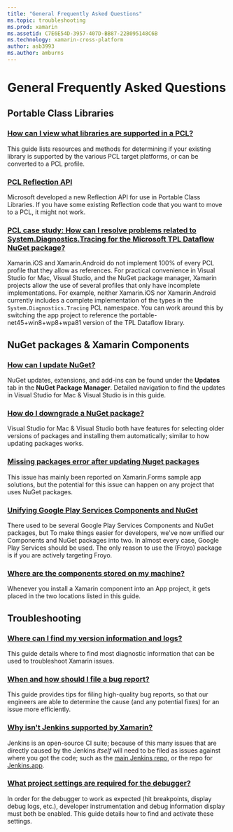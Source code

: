 ```yaml
---
title: "General Frequently Asked Questions"
ms.topic: troubleshooting
ms.prod: xamarin
ms.assetid: C7E6E54D-3957-407D-BB87-22B095148C6B
ms.technology: xamarin-cross-platform
author: asb3993
ms.author: amburns
---
```


# General Frequently Asked Questions

## Portable Class Libraries
### [How can I view what libraries are supported in a PCL?](pcl-support-libraries.md)
This guide lists resources and methods for determining if your existing library is supported by the various PCL target platforms, or can be converted to a PCL profile.

### [PCL Reflection API](pcl-reflection.md)
Microsoft developed a new Reflection API for use in Portable Class Libraries. If you have some existing Reflection code that you want to move to a PCL, it might not work.

### [PCL case study: How can I resolve problems related to System.Diagnostics.Tracing for the Microsoft TPL Dataflow NuGet package?](pcl-case-study.md)
Xamarin.iOS and Xamarin.Android do not implement 100% of every PCL profile that they allow as references. For practical convenience in Visual Studio for Mac, Visual Studio, and the NuGet package manager, Xamarin projects allow the use of several profiles that only have incomplete implementations. For example, neither Xamarin.iOS nor Xamarin.Android currently includes a complete implementation of the types in the `System.Diagnostics.Tracing` PCL namespace. You can work around this by switching the app project to reference the portable-net45+win8+wp8+wpa81 version of the TPL Dataflow library.

## NuGet packages & Xamarin Components
### [How can I update NuGet?](nuget-update.md)
NuGet updates, extensions, and add-ins can be found under the **Updates** tab in the **NuGet Package Manager**. Detailed navigation to find the updates in Visual Studio for Mac & Visual Studio is in this guide.

### [How do I downgrade a NuGet package?](nuget-package-downgrade.md)
Visual Studio for Mac & Visual Studio both have features for selecting older versions of packages and installing them automatically; similar to how updating packages works.

### [Missing packages error after updating Nuget packages](nuget-packages-missing.md)
This issue has mainly been reported on Xamarin.Forms sample app solutions, but the potential for this issue can happen on any project that uses NuGet packages.

### [Unifying Google Play Services Components and NuGet](gps-components-nuget.md)
There used to be several Google Play Services Components and NuGet packages, but To make things easier for developers, we've now unified our Components and NuGet packages into two. In almost every case, Google Play Services should be used. The only reason to use the (Froyo) package is if you are actively targeting Froyo.

### [Where are the components stored on my machine?](component-storage.md)
Whenever you install a Xamarin component into an App project, it gets placed in the two locations listed in this guide.


## Troubleshooting
### [Where can I find my version information and logs?](version-logs.md)
This guide details where to find most diagnostic information that can be used to troubleshoot Xamarin issues.

### [When and how should I file a bug report?](howto-file-bug.md)
This guide provides tips for filing high-quality bug reports, so that our engineers are able to determine the cause (and any potential fixes) for an issue more efficiently.

### [Why isn't Jenkins supported by Xamarin?](xamarin-jenkins.md)
Jenkins is an open-source CI suite; because of this many issues that are directly caused by the Jenkins *itself* will need to be filed as issues against where you got the code; such as the [main Jenkins repo](https://github.com/jenkinsci/jenkins), or the repo for [Jenkins.app](https://github.com/stisti/jenkins-app).

### [What project settings are required for the debugger?](debugger-settings.md)
In order for the debugger to work as expected (hit breakpoints, display debug logs, etc.), developer instrumentation and debug information display must both be enabled. This guide details how to find and activate these settings.

